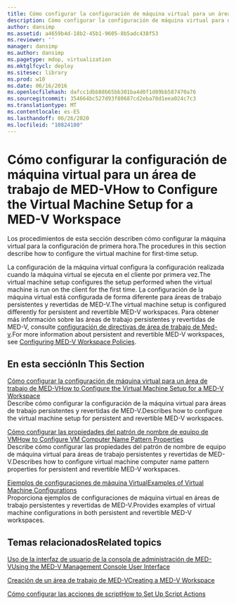 ```yaml
---
title: Cómo configurar la configuración de máquina virtual para un área de trabajo de MED-V
description: Cómo configurar la configuración de máquina virtual para un área de trabajo de MED-V
author: dansimp
ms.assetid: a4659b4d-18b2-45b1-9605-8b5adc438f53
ms.reviewer: ''
manager: dansimp
ms.author: dansimp
ms.pagetype: mdop, virtualization
ms.mktglfcycl: deploy
ms.sitesec: library
ms.prod: w10
ms.date: 06/16/2016
ms.openlocfilehash: dafcc1dbb88b65bb301ba4d0f1d89bb587470a76
ms.sourcegitcommit: 354664bc527d93f80687cd2eba70d1eea024c7c3
ms.translationtype: MT
ms.contentlocale: es-ES
ms.lasthandoff: 06/26/2020
ms.locfileid: "10824180"
---
```

# <span data-ttu-id="03087-103">Cómo configurar la configuración de máquina virtual para un área de trabajo de MED-V</span><span class="sxs-lookup"><span data-stu-id="03087-103">How to Configure the Virtual Machine Setup for a MED-V Workspace</span></span>


<span data-ttu-id="03087-104">Los procedimientos de esta sección describen cómo configurar la máquina virtual para la configuración de primera hora.</span><span class="sxs-lookup"><span data-stu-id="03087-104">The procedures in this section describe how to configure the virtual machine for first-time setup.</span></span>

<span data-ttu-id="03087-105">La configuración de la máquina virtual configura la configuración realizada cuando la máquina virtual se ejecuta en el cliente por primera vez.</span><span class="sxs-lookup"><span data-stu-id="03087-105">The virtual machine setup configures the setup performed when the virtual machine is run on the client for the first time.</span></span> <span data-ttu-id="03087-106">La configuración de la máquina virtual está configurada de forma diferente para áreas de trabajo persistentes y revertidas de MED-V.</span><span class="sxs-lookup"><span data-stu-id="03087-106">The virtual machine setup is configured differently for persistent and revertible MED-V workspaces.</span></span> <span data-ttu-id="03087-107">Para obtener más información sobre las áreas de trabajo persistentes y revertidas de MED-V, consulte [configuración de directivas de área de trabajo de Med-v](configuring-med-v-workspace-policies.md).</span><span class="sxs-lookup"><span data-stu-id="03087-107">For more information about persistent and revertible MED-V workspaces, see [Configuring MED-V Workspace Policies](configuring-med-v-workspace-policies.md).</span></span>

## <span data-ttu-id="03087-108">En esta sección</span><span class="sxs-lookup"><span data-stu-id="03087-108">In This Section</span></span>


<a href="" id="how-to-configure-the-virtual-machine-setup-for-a-med-v-workspace"></a>[<span data-ttu-id="03087-109">Cómo configurar la configuración de máquina virtual para un área de trabajo de MED-V</span><span class="sxs-lookup"><span data-stu-id="03087-109">How to Configure the Virtual Machine Setup for a MED-V Workspace</span></span>](how-to-configure-the-virtual-machine-setup-for-a-med-v-workspacemedvv2.md)  
<span data-ttu-id="03087-110">Describe cómo configurar la configuración de la máquina virtual para áreas de trabajo persistentes y revertidas de MED-V.</span><span class="sxs-lookup"><span data-stu-id="03087-110">Describes how to configure the virtual machine setup for persistent and revertible MED-V workspaces.</span></span>

<a href="" id="how-to-configure-vm-computer-name-pattern-properties"></a>[<span data-ttu-id="03087-111">Cómo configurar las propiedades del patrón de nombre de equipo de VM</span><span class="sxs-lookup"><span data-stu-id="03087-111">How to Configure VM Computer Name Pattern Properties</span></span>](how-to-configure-vm-computer-name-pattern-propertiesmedvv2.md)  
<span data-ttu-id="03087-112">Describe cómo configurar las propiedades del patrón de nombre de equipo de máquina virtual para áreas de trabajo persistentes y revertidas de MED-V.</span><span class="sxs-lookup"><span data-stu-id="03087-112">Describes how to configure virtual machine computer name pattern properties for persistent and revertible MED-V workspaces.</span></span>

<a href="" id="examples-of-virtual-machine-configurations"></a>[<span data-ttu-id="03087-113">Ejemplos de configuraciones de máquina Virtual</span><span class="sxs-lookup"><span data-stu-id="03087-113">Examples of Virtual Machine Configurations</span></span>](examples-of-virtual-machine-configurationsv2.md)  
<span data-ttu-id="03087-114">Proporciona ejemplos de configuraciones de máquina virtual en áreas de trabajo persistentes y revertidas de MED-V.</span><span class="sxs-lookup"><span data-stu-id="03087-114">Provides examples of virtual machine configurations in both persistent and revertible MED-V workspaces.</span></span>

## <span data-ttu-id="03087-115">Temas relacionados</span><span class="sxs-lookup"><span data-stu-id="03087-115">Related topics</span></span>


[<span data-ttu-id="03087-116">Uso de la interfaz de usuario de la consola de administración de MED-V</span><span class="sxs-lookup"><span data-stu-id="03087-116">Using the MED-V Management Console User Interface</span></span>](using-the-med-v-management-console-user-interface.md)

[<span data-ttu-id="03087-117">Creación de un área de trabajo de MED-V</span><span class="sxs-lookup"><span data-stu-id="03087-117">Creating a MED-V Workspace</span></span>](creating-a-med-v-workspacemedv-10-sp1.md)

[<span data-ttu-id="03087-118">Cómo configurar las acciones de script</span><span class="sxs-lookup"><span data-stu-id="03087-118">How to Set Up Script Actions</span></span>](how-to-set-up-script-actions.md)

 

 





